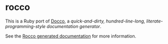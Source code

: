# rocco

This is a Ruby port of [Docco](http://jashkenas.github.com/docco/), a
_quick-and-dirty, hundred-line-long, literate-programming-style
documentation generator_.

See the [Rocco generated documentation](http://rtomayko.github.com/rocco/)
for more information.
